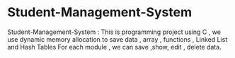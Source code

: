 # Student-Management-System
Student-Management-System : This is programming project using C , we use dynamic memory allocation to save data , array , functions , Linked List and Hash Tables For each module , we can save ,show, edit , delete data.
